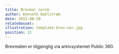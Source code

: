 ```yaml
---
title: Brevmal norsk
author: Kenneth Dahlstrøm
date: 2015-08-20
relatedasset:
illustration: template-brev-nor.jpg
position: 21
---
```


Brevmalen er tilgjenglig via arkivsystemet Public 360.
